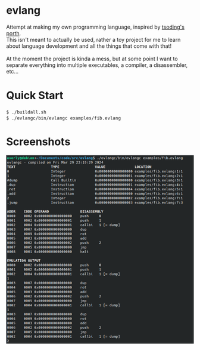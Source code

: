 # evlang

Attempt at making my own programming language, inspired by [tsoding's porth](https://gitlab.com/tsoding/porth). \
This isn't meant to actually be used, rather a toy project for me to learn about language development and all the things that come with that! \
\
At the moment the project is kinda a mess, but at some point I want to separate everything into multiple executables, a compiler, a disassembler, etc...

# Quick Start

```console
$ ./buildall.sh
$ ./evlangc/bin/evlangc examples/fib.evlang
```

# Screenshots
![Terminal Output from examples/fib.evlang](screenshots/terminal.png)
